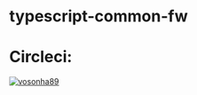 # typescript-common-fw

# Circleci:
[![vosonha89](https://circleci.com/gh/vosonha89/typescript-common-fw.svg?style=svg)](https://circleci.com/gh/vosonha89/typescript-common-fw)
